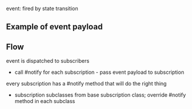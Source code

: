 event: fired by state transition

## Example of event payload

## Flow
event is dispatched to subscribers
   - call #notify for each subscription
    - pass event payload to subscription

every subscription has a #notify method that will do the right thing
- subscription subclasses from base subscription class; override #notify method in each subclass